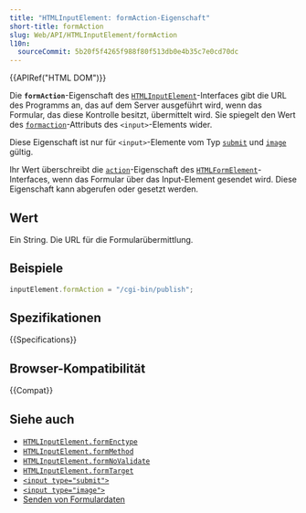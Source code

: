 ```yaml
---
title: "HTMLInputElement: formAction-Eigenschaft"
short-title: formAction
slug: Web/API/HTMLInputElement/formAction
l10n:
  sourceCommit: 5b20f5f4265f988f80f513db0e4b35c7e0cd70dc
---
```


{{APIRef("HTML DOM")}}

Die **`formAction`**-Eigenschaft des [`HTMLInputElement`](/de/docs/Web/API/HTMLInputElement)-Interfaces gibt die URL des Programms an, das auf dem Server ausgeführt wird, wenn das Formular, das diese Kontrolle besitzt, übermittelt wird. Sie spiegelt den Wert des [`formaction`](/de/docs/Web/HTML/Element/input#formaction)-Attributs des `<input>`-Elements wider.

Diese Eigenschaft ist nur für `<input>`-Elemente vom Typ [`submit`](/de/docs/Web/HTML/Element/input/submit) und [`image`](/de/docs/Web/HTML/Element/input/image) gültig.

Ihr Wert überschreibt die [`action`](/de/docs/Web/API/HTMLFormElement/action)-Eigenschaft des [`HTMLFormElement`](/de/docs/Web/API/HTMLFormElement)-Interfaces, wenn das Formular über das Input-Element gesendet wird. Diese Eigenschaft kann abgerufen oder gesetzt werden.

## Wert

Ein String. Die URL für die Formularübermittlung.

## Beispiele

```js
inputElement.formAction = "/cgi-bin/publish";
```

## Spezifikationen

{{Specifications}}

## Browser-Kompatibilität

{{Compat}}

## Siehe auch

- [`HTMLInputElement.formEnctype`](/de/docs/Web/API/HTMLInputElement/formEnctype)
- [`HTMLInputElement.formMethod`](/de/docs/Web/API/HTMLInputElement/formMethod)
- [`HTMLInputElement.formNoValidate`](/de/docs/Web/API/HTMLInputElement/formNoValidate)
- [`HTMLInputElement.formTarget`](/de/docs/Web/API/HTMLInputElement/formTarget)
- [`<input type="submit">`](/de/docs/Web/HTML/Element/input/submit)
- [`<input type="image">`](/de/docs/Web/HTML/Element/input/image)
- [Senden von Formulardaten](/de/docs/Learn_web_development/Extensions/Forms/Sending_and_retrieving_form_data)

